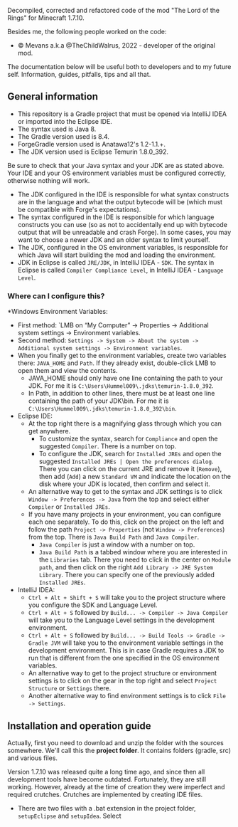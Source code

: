 Decompiled, corrected and refactored code of the mod "The Lord of the Rings" for Minecraft 1.7.10.

Besides me, the following people worked on the code:

* © Mevans a.k.a @TheChildWalrus, 2022 - developer of the original mod.

The documentation below will be useful both to developers and to my future self. Information, guides, pitfalls, tips and all that.

## General information

* This repository is a Gradle project that must be opened via IntelliJ IDEA or imported into the Eclipse IDE.
* The syntax used is Java 8.
* The Gradle version used is 8.4.
* ForgeGradle version used is Anatawa12's 1.2-1.1.+.
* The JDK version used is Eclipse Temurin 1.8.0_392.

Be sure to check that your Java syntax and your JDK are as stated above. Your IDE and your OS environment variables must be configured correctly, otherwise nothing will work.

* The JDK configured in the IDE is responsible for what syntax constructs are in the language and what the output bytecode will be (which must be compatible with Forge's expectations).
* The syntax configured in the IDE is responsible for which language constructs you can use (so as not to accidentally end up with bytecode output that will be unreadable and crash Forge). In some cases, you may want to choose a newer JDK and an older syntax to limit yourself.
* The JDK, configured in the OS environment variables, is responsible for which Java will start building the mod and loading the environment.
* JDK in Eclipse is called `JRE/JDK`, in IntelliJ IDEA - `SDK`. The syntax in Eclipse is called `Compiler Compliance Level`, in IntelliJ IDEA - `Language Level`.

### Where can I configure this?

*Windows Environment Variables:
* First method: `LMB on “My Computer” -> Properties -> Additional system settings -> Environment variables.
* Second method: `Settings -> System -> About the system -> Additional system settings -> Environment variables`.
* When you finally get to the environment variables, create two variables there: `JAVA_HOME` and `Path`. If they already exist, double-click LMB to open them and view the contents.
  * JAVA_HOME should only have one line containing the path to your JDK. For me it is `C:\Users\Hummel009\.jdks\temurin-1.8.0_392`.
  * In Path, in addition to other lines, there must be at least one line containing the path of your JDK\bin. For me it is `C:\Users\Hummel009\.jdks\temurin-1.8.0_392\bin`.
* Eclipse IDE:
  * At the top right there is a magnifying glass through which you can get anywhere.
    * To customize the syntax, search for `Compliance` and open the suggested `Compiler`. There is a number on top.
    * To configure the JDK, search for `Installed JREs` and open the suggested `Installed JREs | Open the preferences dialog`. There you can click on the current JRE and remove it (`Remove`), then add (`Add`) a new `Standard VM` and indicate the location on the disk where your JDK is located, then confirm and select it.
  * An alternative way to get to the syntax and JDK settings is to click `Window -> Preferences -> Java` from the top and select either `Compiler` or `Installed JREs`.
  * If you have many projects in your environment, you can configure each one separately. To do this, click on the project on the left and follow the path `Project -> Properties` (not `Window -> Preferences`) from the top. There is `Java Build Path` and `Java Compiler`.
    * `Java Compiler` is just a window with a number on top.
    * `Java Build Path` is a tabbed window where you are interested in the `Libraries` tab. There you need to click in the center on `Module path`, and then click on the right `Add Library -> JRE System Library`. There you can specify one of the previously added `Installed JREs`.
* IntelliJ IDEA:
  * `Ctrl + Alt + Shift + S` will take you to the project structure where you configure the SDK and Language Level.
  * `Ctrl + Alt + S` followed by `Build... -> Compiler -> Java Compiler` will take you to the Language Level settings in the development environment.
  * `Ctrl + Alt + S` followed by `Build... -> Build Tools -> Gradle -> Gradle JVM` will take you to the environment variable settings in the development environment. This is in case Gradle requires a JDK to run that is different from the one specified in the OS environment variables.
  * An alternative way to get to the project structure or environment settings is to click on the gear in the top right and select `Project Structure` or `Settings` there.
  * Another alternative way to find environment settings is to click `File -> Settings`.

## Installation and operation guide

Actually, first you need to download and unzip the folder with the sources somewhere. We'll call this the **project folder**. It contains folders (gradle, src) and various files.

Version 1.7.10 was released quite a long time ago, and since then all development tools have become outdated. Fortunately, they are still working. However, already at the time of creation they were imperfect and required crutches. Crutches are implemented by creating IDE files.

* There are two files with a .bat extension in the project folder, `setupEclipse` and `setupIdea`. Select
